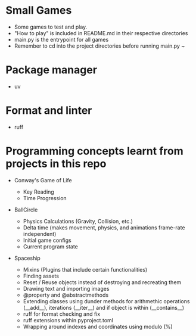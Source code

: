 # Small Games
- Some games to test and play.
- "How to play" is included in README.md in their respective directories
- main.py is the entrypoint for all games
- Remember to cd into the project directories before running main.py ~

# Package manager
- uv

# Format and linter
- ruff 


# Programming concepts learnt from projects in this repo
- Conway's Game of Life
    - Key Reading 
    - Time Progression

- BallCircle
    - Physics Calculations (Gravity, Collision, etc.)
    - Delta time (makes movement, physics, and animations frame-rate independent)
    - Initial game configs
    - Current program state

- Spaceship
    - Mixins (Plugins that include certain functionalities)
    - Finding assets
    - Reset / Reuse objects instead of destroying and recreating them
    - Drawing text and importing images
    - @property and @abstractmethods
    - Extending classes using dunder methods for arithmethic operations (\_\_add\_\_), iterations (\_\_iter\_\_) and if object is within (\_\_contains\_\_)
    - ruff for format checking and fix
    - ruff extensions within pyproject.toml
    - Wrapping around indexes and coordinates using modulo (%)